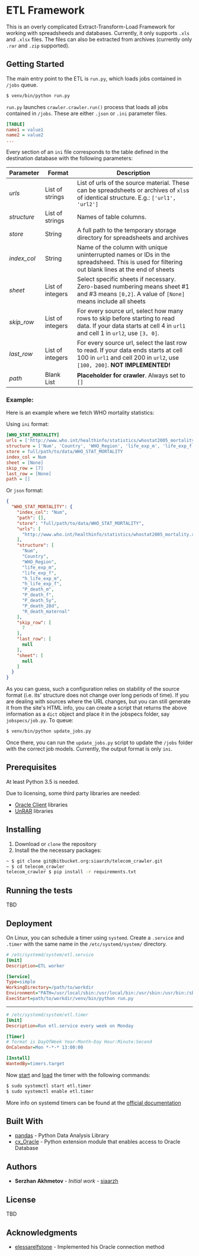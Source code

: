 # ETL Framework

This is an overly complicated Extract-Transform-Load Framework for working with spreadsheeds and databases. Currently, it only supports `.xls` and `.xlsx` files. The files can also be extracted from archives (currently only `.rar` and `.zip` supported).

## Getting Started

The main entry point to the ETL is `run.py`, which loads jobs contained in `/jobs` queue.

```bash
$ venv/bin/python run.py
```

`run.py` launches `crawler.crawler.run()` process that loads all jobs contained in `/jobs`. These are either `.json` or `.ini` parameter files.

```ini
[TABLE]
name1 = value1
name2 = value2
...
```
Every section of an `ini` file corresponds to the table defined in the destination database with the following parameters:

| Parameter   | Format           | Description                                                                                                                                                      |
| ----------- | ---------------- | ---------------------------------------------------------------------------------------------------------------------------------------------------------------- |
| *urls*      | List of strings  | List of urls of the source material. These can be spreadsheets or archives of `xls`s of identical structure. E.g.: `['url1', 'url2']`                            |
| *structure* | List of strings  | Names of table columns.                                                                                                                                          |
| *store*     | String           | A full path to the temporary storage directory for spreadsheets and archives                                                                                     |
| *index_col* | String           | Name of the column with unique uninterrupted names or IDs in the spreadsheed. This is used for filtering out blank lines at the end of sheets                    |
| *sheet*     | List of integers | Select specific sheets if necessary. Zero-based numbering means sheet #1 and #3 means `[0,2]`. A value of `[None]` means include all sheets                      |
| *skip_row*  | List of integers | For every source url, select how many rows to skip before starting to read data. If your data starts at cell 4 in `url1` and cell 1 in `url2`, use `[3, 0]`.     |
| *last_row*  | List of integers | For every source url, select the last row to read. If your data ends starts at cell 100 in `url1` and cell 200 in `url2`, use `[100, 200]`. **NOT IMPLEMENTED!** |
| *path*      | Blank List       | **Placeholder for crawler**. Always set to `[]`                                                                                                                  |

### Example:
Here is an example where we fetch WHO mortality statistics:

Using `ini` format:
```ini
[WHO_STAT_MORTALITY]
urls = ['http://www.who.int/healthinfo/statistics/whostat2005_mortality.xls']
structure = ['Num', 'Country', 'WHO_Region', 'life_exp_m', 'life_exp_f', 'h_life_exp_m', 'h_life_exp_f', 'P_death_m', 'P_death_f', 'P_death_5y', 'P_death_28d', 'R_death_maternal']
store = full/path/to/data/WHO_STAT_MORTALITY
index_col = Num
sheet = [None]
skip_row = [7]
last_row = [None]
path = []
```
Or `json` format:
```json
{
  "WHO_STAT_MORTALITY": {
    "index_col": "Num",
    "path": [],
    "store": "full/path/to/data/WHO_STAT_MORTALITY",
    "urls": [
      "http://www.who.int/healthinfo/statistics/whostat2005_mortality.xls"
    ],
    "structure": [
      "Num",
	  "Country",
	  "WHO_Region",
	  "life_exp_m",
	  "life_exp_f",
	  "h_life_exp_m",
	  "h_life_exp_f",
	  "P_death_m",
	  "P_death_f",
	  "P_death_5y",
	  "P_death_28d",
	  "R_death_maternal"
    ],
    "skip_row": [
      7
    ],
    "last_row": [
      null
    ],
    "sheet": [
      null
    ]
  }
}
```
As you can guess, such a configuration relies on stability of the source format (i.e. its' structure does not change over long periods of time). If you are dealing with sources where the URL changes, but you can still generate it from the site's HTML info, you can create a script that returns the above information as a `dict` object and place it in the jobspecs folder, say `jobspecs/job.py`. To queue:

```bash
$ venv/bin/python update_jobs.py 
```

Once there, you can run the `update_jobs.py` script to update the `/jobs` folder with the correct job models. Currently, the output format is only `ini`.

## Prerequisites

At least Python 3.5 is needed.

Due to licensing, some third party libraries are needed:

- [Oracle Client](https://oracle.github.io/odpi/doc/installation.html#linux) libraries
- [UnRAR](http://rarfile.readthedocs.io/en/latest/faq.html#what-are-the-dependencies) libraries

## Installing

1. Download or `clone` the repository
2. Install the the necessary packages:

```bash
~ $ git clone git@bitbucket.org:siaarzh/telecom_crawler.git 
~ $ cd telecom_crawler
telecom_crawler $ pip install -r requirements.txt
```

## Running the tests

TBD

## Deployment

On Linux, you can schedule a timer using `systemd`. Create a `.service` and `.timer` with the same name in the `/etc/systemd/system/` directory. 

```ini
# /etc/systemd/system/etl.service
[Unit]
Description=ETL worker

[Service]
Type=simple
WorkingDirectory=/path/to/workdir
Environment="PATH=/usr/local/sbin:/usr/local/bin:/usr/sbin:/usr/bin:/sbin:/bin:path/to/workdir/venv/bin"
ExecStart=path/to/workdir/venv/bin/python run.py
```
---
```ini
# /etc/systemd/system/etl.timer
[Unit]
Description=Run etl.service every week on Monday

[Timer]
# format is DayOfWeek Year-Month-Day Hour:Minute:Second
OnCalendar=Mon *-*-* 13:00:00

[Install]
WantedBy=timers.target
```
Now [start](https://wiki.archlinux.org/index.php/Systemd#Using_units) and [load](https://wiki.archlinux.org/index.php/Systemd#Using_units) the timer with the following commands:
```bash
$ sudo systemctl start etl.timer
$ sudo systemctl enable etl.timer
```
More info on systemd timers can be found at the [official documentation](https://wiki.archlinux.org/index.php/Systemd/Timers)
## Built With

* [pandas](https://pandas.pydata.org/) - Python Data Analysis Library
* [cx_Oracle](https://oracle.github.io/python-cx_Oracle/) - Python extension module that enables access to Oracle Database

## Authors

* **Serzhan Akhmetov** - *Initial work* - [siaarzh](https://github.com/siaarzh)

## License

TBD

## Acknowledgments

* [elessarelfstone](https://github.com/elessarelfstone) - Implemented his Oracle connection method
